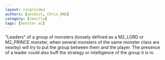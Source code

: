 ```yaml
---
layout: singleidea
authors: [aosdict, Chris_ANG]
category: [vanilla]
tags: [monster ai]
---
```

"Leaders" of a group of monsters (loosely defined as a M2_LORD or M2_PRINCE
monster, when several monsters of the same monster class are nearby) will try to
put the group between them and the player. The presence of a leader could also
buff the strategy or intelligence of the group it is in.
